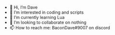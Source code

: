- 👋 Hi, I’m Dave
- 👀 I’m interested in coding and scripts
- 🌱 I’m currently learning Lua
- 💞️ I’m looking to collaborate on nothing
- 📫 How to reach me: BaconDave#9007 on discord
